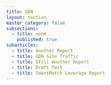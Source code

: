 ```yaml
---
title: GDN
layout: section
master_category: false
subsections:
  - title: none
    published: true
subarticles:
  - title: Another Report
  - title: GDN Site Traffic
  - title: Still Another Report
  - title: Draft Test
  - title: SmartMatch Leverage Report
---
```




